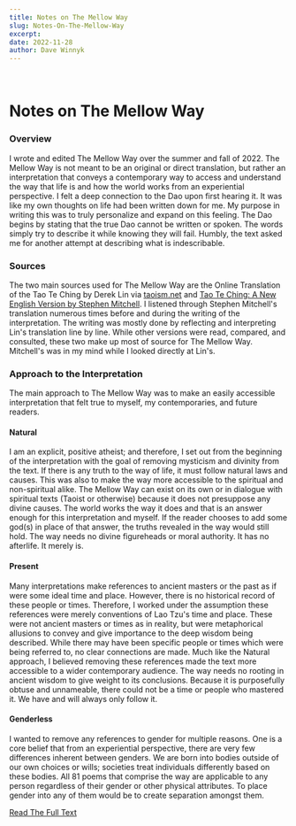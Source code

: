 ```yaml
---
title: Notes on The Mellow Way
slug: Notes-On-The-Mellow-Way
excerpt: 
date: 2022-11-28
author: Dave Winnyk 
---
```

<br>

# Notes on The Mellow Way

### Overview 

I wrote and edited The Mellow Way over the summer and fall of 2022. The Mellow Way is not meant to be an original or direct translation, but rather an interpretation that conveys a contemporary way to access and understand the way that life is and how the world works from an experiential perspective. I felt a deep connection to the Dao upon first hearing it. It was like my own thoughts on life had been written down for me. My purpose in writing this was to truly personalize and expand on this feeling. The Dao begins by stating that the true Dao cannot be written or spoken. The words simply try to describe it while knowing they will fail. Humbly, the text asked me for another attempt at describing what is indescribable. 

### Sources 

The two main sources used for The Mellow Way are the Online Translation of the Tao Te Ching by Derek Lin via <a href='https://taoism.net/tao-te-ching-online-translation/' target='_blank'>taoism.net</a> and <a href='https://www.scribd.com/book/163656798/Tao-Te-Ching-A-New-English-Version' target='_blank'>Tao Te Ching: A New English Version by Stephen Mitchell</a>. I listened through Stephen Mitchell's translation numerous times before and during the writing of the interpretation. The writing was mostly done by reflecting and interpreting Lin's translation line by line. While other versions were read, compared, and consulted, these two make up most of source for The Mellow Way. Mitchell's was in my mind while I looked directly at Lin's.

### Approach to the Interpretation

The main approach to The Mellow Way was to make an easily accessible interpretation that felt true to myself, my contemporaries, and future readers. 

#### Natural

I am an explicit, positive atheist; and therefore, I set out from the beginning of the interpretation with the goal of removing mysticism and divinity from the text. If there is any truth to the way of life, it must follow natural laws and causes. This was also to make the way more accessible to the spiritual and non-spiritual alike. The Mellow Way can exist on its own or in dialogue with spiritual texts (Taoist or otherwise) because it does not presuppose any divine causes. The world works the way it does and that is an answer enough for this interpretation and myself. If the reader chooses to add some god(s) in place of that answer, the truths revealed in the way would still hold. The way needs no divine figureheads or moral authority. It has no afterlife. It merely is. 

#### Present

Many interpretations make references to ancient masters or the past as if were some ideal time and place. However, there is no historical record of these people or times. Therefore, I worked under the assumption these references were merely conventions of Lao Tzu's time and place. These were not ancient masters or times as in reality, but were metaphorical allusions to convey and give importance to the deep wisdom being described. While there may have been specific people or times which were being referred to, no clear connections are made. Much like the Natural approach, I believed removing these references made the text more accessible to a wider contemporary audience. The way needs no rooting in ancient wisdom to give weight to its conclusions. Because it is purposefully obtuse and unnameable, there could not be a time or people who mastered it. We have and will always only follow it.  

#### Genderless 

I wanted to remove any references to gender for multiple reasons. One is a core belief that from an experiential perspective, there are very few differences inherent between genders. We are born into bodies outside of our own choices or wills; societies treat individuals differently based on these bodies. All 81 poems that comprise the way are applicable to any person regardless of their gender or other physical attributes. To place gender into any of them would be to create separation amongst them. 

<a class="btn" href='/the-mellow-way-full-text'>Read The Full Text</a>


 